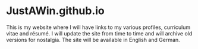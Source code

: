 # JustAWin.github.io
This is my website where I will have links to my various profiles, curriculum vitae and résumé. I will update the site from time to time and will archive old versions for nostalgia. The site will be available in English and German.
